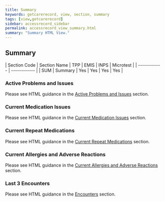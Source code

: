 ```yaml
---
title: Summary
keywords: getcarerecord, view, section, summary
tags: [view,getcarerecord]
sidebar: accessrecord_sidebar
permalink: accessrecord_view_summary.html
summary: "Summary HTML View."
---
```


## Summary ##

| Section Code | Section Name | TPP | EMIS | INPS | Microtest |
| ------------ | ------------ |
| SUM | Summary | Yes | Yes | Yes | Yes |

### Active Problems and Issues ###

Please see HTML guidance in the [Active Problems and Issues](accessrecord_view_problems.html#active-problems-and-issues) section.

### Current Medication Issues ###

Please see HTML guidance in the [Current Medication Issues](accessrecord_view_medications.html#current-medication-issues) section.

### Current Repeat Medications ###

Please see HTML guidance in the [Current Repeat Medications](accessrecord_view_medications.html#current-repeat-medications) section.

### Current Allergies and Adverse Reactions ###

Please see HTML guidance in the [Current Allergies and Adverse Reactions](accessrecord_view_allergies.html#current-allergies-and-adverse-reactions) section.

### Last 3 Encounters ###

Please see HTML guidance in the [Encounters](accessrecord_view_encounters.html) section.
